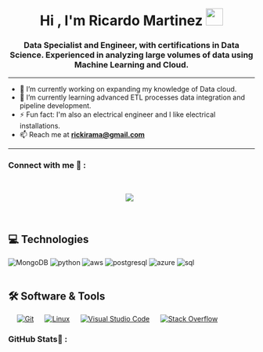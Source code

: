 
<h1 align="center"><b>Hi , I'm Ricardo Martinez </b><img src="https://media.giphy.com/media/hvRJCLFzcasrR4ia7z/giphy.gif" width="35"></h1>
<!--  -->
<p align="center">
<h3 align="center">Data Specialist and Engineer, with certifications in Data Science. Experienced in analyzing large volumes of data using Machine Learning and Cloud.</h3>

  ---

- 🔭 I’m currently working on expanding my knowledge of Data cloud.
- 🌱 I’m currently learning advanced ETL processes data integration and pipeline development.
- ⚡ Fun fact:  I'm also an electrical engineer and I like electrical installations.
- 📫 Reach me at **rickirama@gmail.com**
---


### Connect with me 🔗 :
<br>
<p align='center'>
<a href="https://www.linkedin.com/in/ricardo-alfonso-martinez-aza-data-engineer" target="_blank">
<img src="https://img.shields.io/badge/linkedin-%230077B5.svg?style=for-the-badge&logo=linkedin&logoColor=white"></a>&nbsp;&nbsp;
</p>
<br>

## 💻 Technologies 

<div>
  <img  alt="MongoDB" src ="https://img.shields.io/badge/MongoDB-%234ea94b.svg?style=for-the-badge&logo=mongodb&logoColor=white"/>
  <img  alt="python" src ="https://img.shields.io/badge/Python-14354C?style=for-the-badge&logo=python&logoColor=white"/>
  <img  alt="aws" src ="https://img.shields.io/badge/Amazon_AWS-232F3E?style=for-the-badge&logo=amazon-aws&logoColor=white"/>
  <img  alt="postgresql" src="https://img.shields.io/badge/postgreSQL-4169E1.svg?style=for-the-badge&logo=postgresql&logoColor=white"/> 
  <img  alt="azure" src="https://img.shields.io/badge/Azure-0078D4?style=for-the-badge&logo=microsoftazure&logoColor=white" /> 
  <img  alt="sql" src="https://img.shields.io/badge/SQL-003B57?style=for-the-badge&labelColor=black&logo=sqlite&logoColor=white" /> 
 <br><br>
</div>

 ## 🛠️ Software & Tools
 
<p>
 
  &emsp;
    <a href="#"><img alt="Git" src="https://img.shields.io/badge/Git-F05032?style=for-the-badge&logo=git&logoColor=white"></a>
  &emsp;
    <a href="#"><img alt="Linux" src="https://img.shields.io/badge/Linux-FCC624?style=for-the-badge&logo=linux&logoColor=black"></a>
  &emsp;
    <a href="#"><img alt="Visual Studio Code" src="https://img.shields.io/badge/Visual_Studio_Code-0078D4?style=for-the-badge&logo=visual%20studio%20code&logoColor=white"></a>
  &emsp;
    <a href="#"><img alt="Stack Overflow" src="https://img.shields.io/badge/Stack_Overflow-FE7A16?style=for-the-badge&logo=stack-overflow&logoColor=white"></a>
&emsp;

    
</p>

### GitHub Stats🔗 :
<br>
<p align='center'>
<p align="center">&nbsp;<img align="center" src="https://github-readme-stats.vercel.app/api?username=RicardoMartinez777&theme=white&show_icons=true" alt="" />

<img align="center" src="http://github-readme-streak-stats.herokuapp.com?user=ravisolanki27&theme=white&hide_border=false&date_format=M%20j%5B%2C%20Y%5D" alt="" />

</p>

<br>

